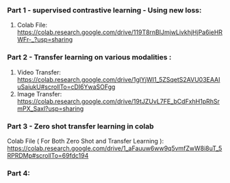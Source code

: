 ### Part 1 - supervised contrastive learning  - Using new loss:
1) Colab File: https://colab.research.google.com/drive/119T8rnBlJmjwLivkhjHjPa6ieHRWFr-_?usp=sharing
### Part 2 - Transfer learning on various modalities : 
1) Video Transfer: https://colab.research.google.com/drive/1glYjWI1_5ZSqetS2AVU03EAAIuSaiukU#scrollTo=cDI6YwaSOFgg
2) Image Transfer: https://colab.research.google.com/drive/19tJZUvL7FE_bCdFxhH1pRhSrmPX_Saxl?usp=sharing
### Part 3 - Zero shot transfer learning in colab
Colab File ( For Both Zero Shot and Transfer Learning ): https://colab.research.google.com/drive/1_aFauuw6ww9q5vmfZwW8i8uT_5RPRDMp#scrollTo=69fdc194
### Part 4: 


